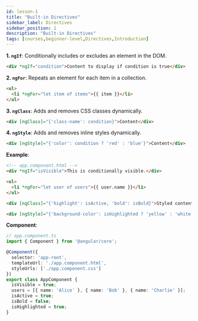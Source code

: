```yaml
---
id: lesson-1
title: "Built-in Directives"
sidebar_label: Directives
sidebar_position: 1
description: "Built-in Directives"
tags: [courses,beginner-level,Directives,Introduction]
--- 
```


**1. `ngIf`**: Conditionally includes or excludes an element in the DOM.
```html
<div *ngIf="condition">Content to display if condition is true</div>
```

**2. `ngFor`**: Repeats an element for each item in a collection.
```html
<ul>
  <li *ngFor="let item of items">{{ item }}</li>
</ul>
```

**3. `ngClass`**: Adds and removes CSS classes dynamically.
```html
<div [ngClass]="{'class-name': condition}">Content</div>
```

**4. `ngStyle`**: Adds and removes inline styles dynamically.
```html
<div [ngStyle]="{'color': condition ? 'red' : 'blue'}">Content</div>
```

**Example**:
```html
<!-- app.component.html -->
<div *ngIf="isVisible">This is conditionally visible.</div>

<ul>
  <li *ngFor="let user of users">{{ user.name }}</li>
</ul>

<div [ngClass]="{'highlight': isActive, 'bold': isBold}">Styled content</div>

<div [ngStyle]="{'background-color': isHighlighted ? 'yellow' : 'white'}">Styled content</div>
```

**Component**:
```typescript
// app.component.ts
import { Component } from '@angular/core';

@Component({
  selector: 'app-root',
  templateUrl: './app.component.html',
  styleUrls: ['./app.component.css']
})
export class AppComponent {
  isVisible = true;
  users = [{ name: 'Alice' }, { name: 'Bob' }, { name: 'Charlie' }];
  isActive = true;
  isBold = false;
  isHighlighted = true;
}
```
